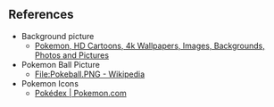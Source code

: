 ## References

+ Background picture
    + [Pokemon, HD Cartoons, 4k Wallpapers, Images, Backgrounds, Photos and Pictures](https://hdqwalls.com/pokemon-wallpaper)
+ Pokemon Ball Picture
    + [File:Pokeball.PNG - Wikipedia](https://en.wikipedia.org/wiki/File:Pokeball.PNG)
+ Pokemon Icons
    + [Pokédex \| Pokemon.com](https://www.pokemon.com/us/pokedex/)

